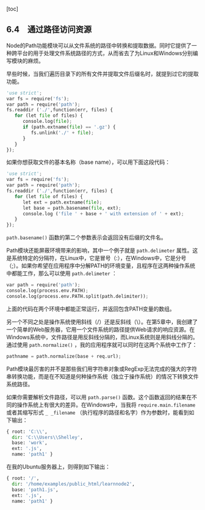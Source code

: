 [toc]

## 6.4　通过路径访问资源

Node的Path功能模块可以从文件系统的路径中转换和提取数据。同时它提供了一种跨平台的用于处理文件系统路径的方式，从而省去了为Linux和Windows分别编写模块的麻烦。

早些时候，当我们遍历目录下的所有文件并提取文件后缀名时，就提到过它的提取功能。

```python
'use strict';
var fs = require('fs');
var path = require('path');
fs.readdir ('./',function(err, files) {
   for (let file of files) {
      console.log(file);
      if (path.extname(file) == '.gz') {
         fs.unlink('./' + file);
      }
   }
});
```

如果你想获取文件的基本名称（base name），可以用下面这段代码：

```python
'use strict';
var fs = require('fs');
var path = require('path');
fs.readdir ('./',function(err, files) {
   for (let file of files) {
      let ext = path.extname(file);
      let base = path.basename(file, ext);
      console.log ('file ' + base + ' with extension of ' + ext);
   } 
});
```

`path.basename()` 函数的第二个参数表示会返回没有后缀的文件名。

Path模块还能屏蔽环境带来的影响，其中一个例子就是 `path.delimeter` 属性。这是系统特定的分隔符，在Linux中，它是冒号（:），在Windows中，它是分号（;）。如果你希望在应用程序中分解PATH的环境变量，且程序在这两种操作系统中都能工作，那么可以使用 `path.delimeter` ：

```python
var path = require('path');
console.log(process.env.PATH);
console.log(process.env.PATH.split(path.delimiter));
```

上面的代码在两个环境中都能正常运行，并返回包含PATH变量的数组。

另一个不同之处是操作系统使用斜线（/）还是反斜线（\）。在第5章中，我创建了一个简单的Web服务器，它用一个文件系统的路径提供Web请求的响应资源。在Windows系统中，文件路径是用反斜线分隔的，而Linux系统则是用斜线分隔的。通过使用 `path.normalize()` ，我的应用程序就可以同时在这两个系统中工作了：

```python
pathname = path.normalize(base + req.url);
```

Path模块最厉害的并不是那些我们用字符串对象或RegExp无法完成的强大的字符串转换功能，而是在不知道是何种操作系统（独立于操作系统）的情况下转换文件系统路径。

如果你需要解析文件路径，可以用 `path.parse()` 函数。这个函数返回的结果在不同的操作系统上有很大的差异。在Windows中，当我将 `require.main.filename` 或者其缩写形式 `_ _filename` （执行程序的路径和名字）作为参数时，能看到如下输出：

```python
{ root: 'C:\\',
  dir: 'C:\\Users\\Shelley',
  base: 'work',
  ext: '.js',
  name: 'path1' }
```

在我的Ubuntu服务器上，则得到如下输出：

```python
{ root: '/',
  dir: '/home/examples/public_html/learnnode2',
  base: 'path1.js',
  ext: '.js',
  name: 'path1' }
```

